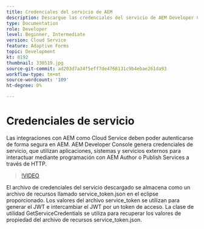 ```yaml
---
title: Credenciales del servicio de AEM
description: Descargue las credenciales del servicio de AEM Developer Console.
type: Documentation
role: Developer
level: Beginner, Intermediate
version: Cloud Service
feature: Adaptive Forms
topic: Development
kt: 8192
thumbnail: 330519.jpg
source-git-commit: ad203d7a34f5eff7de4768131c9b4ebae261da93
workflow-type: tm+mt
source-wordcount: '109'
ht-degree: 0%

---
```



# Credenciales de servicio

Las integraciones con AEM como Cloud Service deben poder autenticarse de forma segura en AEM. AEM Developer Console genera credenciales de servicio, que utilizan aplicaciones, sistemas y servicios externos para interactuar mediante programación con AEM Author o Publish Services a través de HTTP.

>[!VIDEO](https://video.tv.adobe.com/v/330519/?quality=12&learn=on)

El archivo de credenciales del servicio descargado se almacena como un archivo de recursos llamado service_token.json en el eclipse proporcionado. Los valores del archivo service_token se utilizan para generar el JWT e intercambiar el JWT por un token de acceso. La clase de utilidad GetServiceCredentials se utiliza para recuperar los valores de propiedad del archivo de recursos service_token.json.
